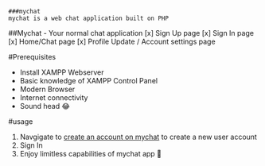     ###mychat
    mychat is a web chat application built on PHP

##Mychat - Your normal chat application 
  [x] Sign Up page
  [x] Sign In page
  [x] Home/Chat page
  [x] Profile Update / Account settings page

#Prerequisites
  - Install XAMPP Webserver
  - Basic knowledge of XAMPP Control Panel
  - Modern Browser
  - Internet connectivity
  - Sound head 😂

#usage
1. Navgigate to [create an account on mychat](http://localhost/MyChatApp/signup.php) to create a new user account
2. Sign In
3. Enjoy limitless capabilities of mychat app 🤣


